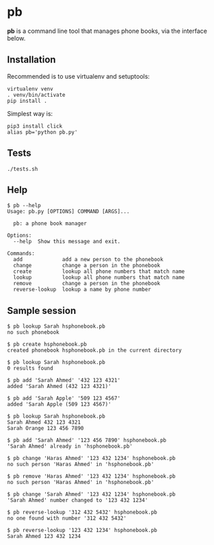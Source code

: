 # pb

**pb** is a command line tool that manages phone books, via the interface below.

## Installation

Recommended is to use virtualenv and setuptools:

    virtualenv venv
    . venv/bin/activate
    pip install .

Simplest way is:

    pip3 install click
    alias pb='python pb.py'

## Tests

    ./tests.sh

## Help

    $ pb --help
    Usage: pb.py [OPTIONS] COMMAND [ARGS]...

      pb: a phone book manager

    Options:
      --help  Show this message and exit.

    Commands:
      add             add a new person to the phonebook
      change          change a person in the phonebook
      create          lookup all phone numbers that match name
      lookup          lookup all phone numbers that match name
      remove          change a person in the phonebook
      reverse-lookup  lookup a name by phone number

## Sample session

    $ pb lookup Sarah hsphonebook.pb 
    no such phonebook

    $ pb create hsphonebook.pb
    created phonebook hsphonebook.pb in the current directory

    $ pb lookup Sarah hsphonebook.pb 
    0 results found

    $ pb add 'Sarah Ahmed' '432 123 4321'
    added 'Sarah Ahmed (432 123 4321)'

    $ pb add 'Sarah Apple' '509 123 4567'
    added 'Sarah Apple (509 123 4567)'

    $ pb lookup Sarah hsphonebook.pb
    Sarah Ahmed 432 123 4321
    Sarah Orange 123 456 7890

    $ pb add 'Sarah Ahmed' '123 456 7890' hsphonebook.pb
    'Sarah Ahmed' already in 'hsphonebook.pb'

    $ pb change 'Haras Ahmed' '123 432 1234' hsphonebook.pb
    no such person 'Haras Ahmed' in 'hsphonebook.pb'

    $ pb remove 'Haras Ahmed' '123 432 1234' hsphonebook.pb
    no such person 'Haras Ahmed' in 'hsphonebook.pb'

    $ pb change 'Sarah Ahmed' '123 432 1234' hsphonebook.pb
    'Sarah Ahmed' number changed to '123 432 1234'

    $ pb reverse-lookup '312 432 5432' hsphonebook.pb
    no one found with number '312 432 5432'

    $ pb reverse-lookup '123 432 1234' hsphonebook.pb
    Sarah Ahmed 123 432 1234

